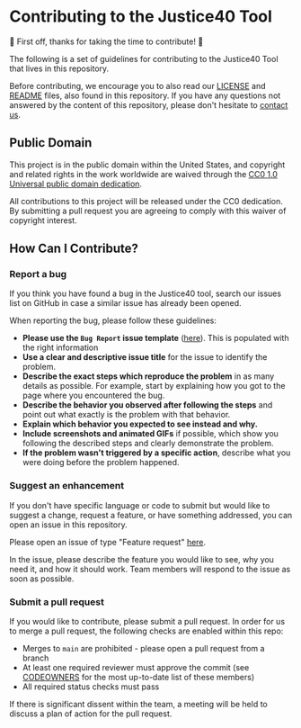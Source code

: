 # Contributing to the Justice40 Tool

🎉 First off, thanks for taking the time to contribute! 🎉

The following is a set of guidelines for contributing to the Justice40 Tool that lives in this repository.

Before contributing, we encourage you to also read our [LICENSE](https://github.com/usds/justice40-tool/blob/main/LICENSE) and [README](https://github.com/usds/justice40-tool/blob/main/README) files, also found in this repository. If you have any questions not answered by the content of this repository, please don't hesitate to [contact us](mailto:justice40open@usds.gov).

## Public Domain

This project is in the public domain within the United States, and copyright and related rights in the work worldwide are waived through the [CC0 1.0 Universal public domain dedication](https://creativecommons.org/publicdomain/zero/1.0/).

All contributions to this project will be released under the CC0 dedication. By submitting a pull request you are agreeing to comply with this waiver of copyright interest.

## How Can I Contribute?

### Report a bug

If you think you have found a bug in the Justice40 tool, search our issues list on GitHub in case a similar issue has already been opened.

When reporting the bug, please follow these guidelines:

- **Please use the `Bug Report` issue template** ([here](https://github.com/usds/justice40-tool/issues/new/choose)). This is populated with the right information
- **Use a clear and descriptive issue title** for the issue to identify the problem.
- **Describe the exact steps which reproduce the problem** in as many details as possible. For example, start by explaining how you got to the page where you encountered the bug.
- **Describe the behavior you observed after following the steps** and point out what exactly is the problem with that behavior.
- **Explain which behavior you expected to see instead and why.**
- **Include screenshots and animated GIFs** if possible, which show you following the described steps and clearly demonstrate the problem.
- **If the problem wasn't triggered by a specific action**, describe what you were doing before the problem happened.

### Suggest an enhancement

If you don't have specific language or code to submit but would like to suggest a change, request a feature,
or have something addressed, you can open an issue in this repository.

Please open an issue of type "Feature request" [here](https://github.com/usds/justice40-tool/issues/new/choose).

In the issue, please describe the feature you would like to see, why you need it, and how it should work. Team members will respond to the issue as soon as possible.

### Submit a pull request

If you would like to contribute, please submit a pull request. In order for us to merge a pull request, the following checks are enabled within this repo:

- Merges to `main` are prohibited - please open a pull request from a branch
- At least one required reviewer must approve the commit (see [CODEOWNERS](https://github.com/usds/justice40-tool/tree/main/.github/CODEOWNERS) for the most up-to-date list of these members)
- All required status checks must pass

If there is significant dissent within the team, a meeting will be held to discuss a plan of action for the pull request.

